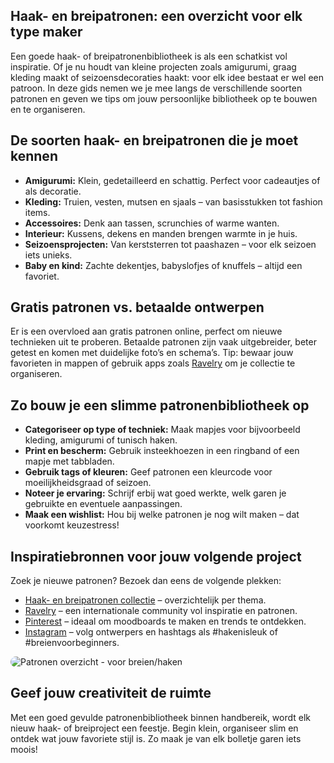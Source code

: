 <article itemscope itemtype="https://schema.org/Article">

  <meta itemprop="headline" content="Haak- en breipatronen: een overzicht voor elk type maker">
  <meta itemprop="description" content="Ontdek de verschillende soorten haak- en breipatronen, van amigurumi tot kledingstukken. Leer hoe je patronen kiest, bewaart en jouw eigen bibliotheek opbouwt.">
  <meta itemprop="image" content="https://www.breiwebshop.nl/media/catalog/category/share/patronen-breien-haken-overzicht.jpg">
  <meta itemprop="author" content="Yarnies">

  <h1 class="MT">Haak- en breipatronen: een overzicht voor elk type maker</h1>

  <p>Een goede haak- of breipatronenbibliotheek is als een schatkist vol inspiratie. Of je nu houdt van kleine projecten zoals amigurumi, graag kleding maakt of seizoensdecoraties haakt: voor elk idee bestaat er wel een patroon. In deze gids nemen we je mee langs de verschillende soorten patronen en geven we tips om jouw persoonlijke bibliotheek op te bouwen en te organiseren.</p>

  <h2>De soorten haak- en breipatronen die je moet kennen</h2>
  <ul class="USP-v L-mt8">
    <li class="USPe i_cm"><strong>Amigurumi:</strong> Klein, gedetailleerd en schattig. Perfect voor cadeautjes of als decoratie.</li>
    <li class="USPe i_cm"><strong>Kleding:</strong> Truien, vesten, mutsen en sjaals – van basisstukken tot fashion items.</li>
    <li class="USPe i_cm"><strong>Accessoires:</strong> Denk aan tassen, scrunchies of warme wanten.</li>
    <li class="USPe i_cm"><strong>Interieur:</strong> Kussens, dekens en manden brengen warmte in je huis.</li>
    <li class="USPe i_cm"><strong>Seizoensprojecten:</strong> Van kerststerren tot paashazen – voor elk seizoen iets unieks.</li>
    <li class="USPe i_cm"><strong>Baby en kind:</strong> Zachte dekentjes, babyslofjes of knuffels – altijd een favoriet.</li>
  </ul>

  <h2>Gratis patronen vs. betaalde ontwerpen</h2>
  <p>Er is een overvloed aan gratis patronen online, perfect om nieuwe technieken uit te proberen. Betaalde patronen zijn vaak uitgebreider, beter getest en komen met duidelijke foto’s en schema’s. Tip: bewaar jouw favorieten in mappen of gebruik apps zoals <a target="_blank" href="https://www.ravelry.com/shops/yarnies---breiwebshopnl">Ravelry</a> om je collectie te organiseren.</p>

  <h2>Zo bouw je een slimme patronenbibliotheek op</h2>
  <ul class="USP-v L-mt8">
    <li class="USPe i_clc"><strong>Categoriseer op type of techniek:</strong> Maak mapjes voor bijvoorbeeld kleding, amigurumi of tunisch haken.</li>
    <li class="USPe i_clc"><strong>Print en bescherm:</strong> Gebruik insteekhoezen in een ringband of een mapje met tabbladen.</li>
    <li class="USPe i_clc"><strong>Gebruik tags of kleuren:</strong> Geef patronen een kleurcode voor moeilijkheidsgraad of seizoen.</li>
    <li class="USPe i_clc"><strong>Noteer je ervaring:</strong> Schrijf erbij wat goed werkte, welk garen je gebruikte en eventuele aanpassingen.</li>
    <li class="USPe i_clc"><strong>Maak een wishlist:</strong> Hou bij welke patronen je nog wilt maken – dat voorkomt keuzestress!</li>
  </ul>

  <h2>Inspiratiebronnen voor jouw volgende project</h2>
  <p>Zoek je nieuwe patronen? Bezoek dan eens de volgende plekken:</p>
  <ul class="USP-v">
    <li class="USPe i_cm"><a href="https://www.breiwebshop.nl/patronen/">Haak- en breipatronen collectie</a> – overzichtelijk per thema.</li>
    <li class="USPe i_cm"><a target="_blank" href="https://www.ravelry.com/shops/yarnies---breiwebshopnl">Ravelry</a> – een internationale community vol inspiratie en patronen.</li>
    <li class="USPe i_cm"><a target="_blank" href="pinterest.com/yarnies_nl/">Pinterest</a> – ideaal om moodboards te maken en trends te ontdekken.</li>
    <li class="USPe i_cm"><a target="_blank" href="https://www.instagram.com/yarnies_nl">Instagram</a> – volg ontwerpers en hashtags als #hakenisleuk of #breienvoorbeginners.</li>
  </ul>
  
  <img style="border-radius:18px" src="https://www.breiwebshop.nl/media/catalog/category/share/patronen-breien-haken-overzicht.jpg" alt="Patronen overzicht - voor breien/haken">

  <h2>Geef jouw creativiteit de ruimte</h2>
  <p>Met een goed gevulde patronenbibliotheek binnen handbereik, wordt elk nieuw haak- of breiproject een feestje. Begin klein, organiseer slim en ontdek wat jouw favoriete stijl is. Zo maak je van elk bolletje garen iets moois!</p>
</article>
